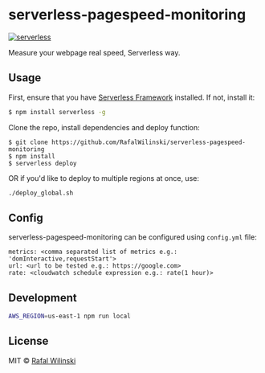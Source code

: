 # serverless-pagespeed-monitoring

[![serverless](http://public.serverless.com/badges/v3.svg)](http://www.serverless.com)

Measure your webpage real speed, Serverless way.

## Usage
First, ensure that you have [Serverless Framework](serverless.com) installed. If not, install it:

```sh
$ npm install serverless -g
```

Clone the repo, install dependencies and deploy function:

```
$ git clone https://github.com/RafalWilinski/serverless-pagespeed-monitoring
$ npm install
$ serverless deploy
```

OR if you'd like to deploy to multiple regions at once, use:
```sh
./deploy_global.sh
```

## Config
serverless-pagespeed-monitoring can be configured using `config.yml` file:

```
metrics: <comma separated list of metrics e.g.: 'domInteractive,requestStart'>
url: <url to be tested e.g.: https://google.com>
rate: <cloudwatch schedule expression e.g.: rate(1 hour)>
```

## Development 

```sh
AWS_REGION=us-east-1 npm run local
```

## License
MIT © [Rafal Wilinski](http://rwilinski.me)
